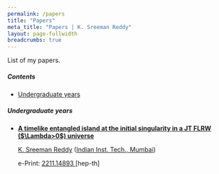 ```yaml
---
permalink: /papers
title: "Papers"
meta_title: "Papers | K. Sreeman Reddy"
layout: page-fullwidth
breadcrumbs: true
---
```

<script type="text/x-mathjax-config">
  MathJax.Hub.Config({
    tex2jax: {
      inlineMath: [ ['$','$'], ["\\(","\\)"] ],
      processEscapes: true
    }
  });
</script>
    
<script type="text/javascript"
        src="https://cdn.mathjax.org/mathjax/latest/MathJax.js?config=TeX-AMS-MML_HTMLorMML">
</script>
List of my papers.

<!-- omit in toc -->
##### Contents

- [Undergraduate years](#undergraduate-years)

##### Undergraduate years
<ul>  
<li>
  <p><b>
    <a href="https://inspirehep.net/literature/2601353">
      A timelike entangled island at the initial singularity in a JT FLRW ($\Lambda>0$) universe
    </a>
  </b></p>
 
  <p><a href="https://inspirehep.net/authors/2601354">K. Sreeman Reddy</a> (<a href="https://inspirehep.net/institutions/902869">Indian Inst. Tech., Mumbai</a>)</p>

  <p>
      e-Print:
          <a href="https://arxiv.org/abs/2211.14893">
      2211.14893
    </a>[hep-th]</p>
  <br>
</li>
</ul>
